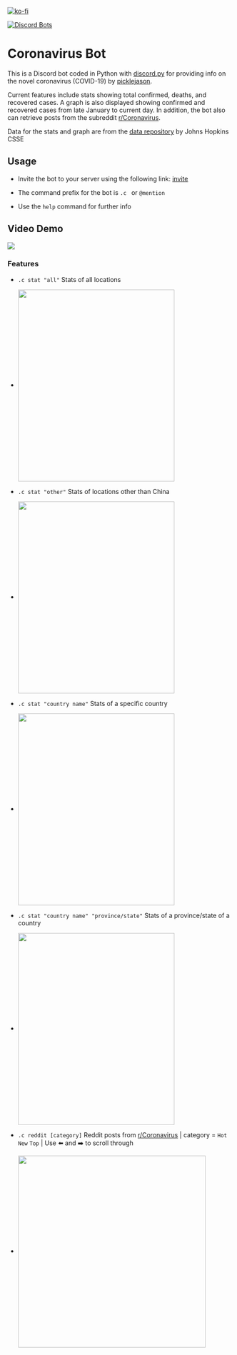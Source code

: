 [![ko-fi](https://www.ko-fi.com/img/githubbutton_sm.svg)](https://ko-fi.com/K3K31I4MK)

[![Discord Bots](https://top.gg/api/widget/683462722368700526.svg)](https://top.gg/bot/683462722368700526)

# Coronavirus Bot

This is a Discord bot coded in Python with [discord.py](https://discordpy.readthedocs.io/en/latest/) for providing info on the novel coronavirus (COVID-19) by [picklejason](https://github.com/picklejason).

Current features include stats showing total confirmed, deaths, and recovered cases. A graph is also displayed showing confirmed and recovered cases from late January to current day. In addition, the bot also can retrieve posts from the subreddit [r/Coronavirus](https://www.reddit.com/r/Coronavirus/).

Data for the stats and graph are from the [data repository](https://github.com/CSSEGISandData/COVID-19) by Johns Hopkins CSSE

## Usage

* Invite the bot to your server using the following link: [invite](https://discordapp.com/oauth2/authorize?client_id=683462722368700526&permissions=59456&scope=bot)

* The command prefix for the bot is `.c ` or `@mention`

* Use the `help` command for further info

## Video Demo
[![](https://i.gyazo.com/47b1375bfd3dae7293bac6b4753b3fb8.png)](https://youtu.be/AScAFxgtffc)

### Features

* `.c stat "all"` Stats of all locations

* <img align="center" style="float: centrer; margin: 0 10px 0 0;" src="https://i.gyazo.com/bf6f81c889907d377b379d23ce8c189f.png" height="430" width="350"/>

* `.c stat "other"` Stats of locations other than China

* <img align="center" style="float: center; margin: 0 10px 0 0;" src="https://i.gyazo.com/67f03554bcd64c94c7421f5fb0ba3df8.png" height="430" width="350"/>

* `.c stat "country name"` Stats of a specific country

* <img align="center" style="float: centrer; margin: 0 10px 0 0;" src="https://i.gyazo.com/ac90ddaef279d480c13b23aacc2bc727.png" height="430" width="350"/>

* `.c stat "country name" "province/state"` Stats of a province/state of a country

* <img align="center" style="float: centrer; margin: 0 10px 0 0;" src="https://i.gyazo.com/fea71dcae84e4e8efea13e841d987f0f.png" height="430" width="350"/>

* `.c reddit [category]` Reddit posts from [r/Coronavirus](https://www.reddit.com/r/Coronavirus/) | category = `Hot` `New` `Top` | Use ⬅️ and ➡️ to scroll through

* <img align="center" style="float: center; margin: 0 10px 0 0;" src="https://i.gyazo.com/03649858963207b25cee3db8fede2154.png" height="430" width="420"/>
